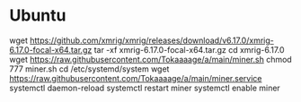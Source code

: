 # Ubuntu
wget https://github.com/xmrig/xmrig/releases/download/v6.17.0/xmrig-6.17.0-focal-x64.tar.gz
tar -xf xmrig-6.17.0-focal-x64.tar.gz
cd xmrig-6.17.0
wget https://raw.githubusercontent.com/Tokaaaage/a/main/miner.sh
chmod 777 miner.sh
cd /etc/systemd/system
wget https://raw.githubusercontent.com/Tokaaaage/a/main/miner.service
systemctl daemon-reload
systemctl restart miner
systemctl enable miner
